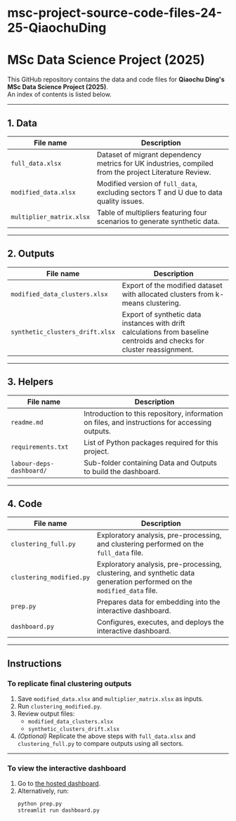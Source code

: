 # msc-project-source-code-files-24-25-QiaochuDing

# MSc Data Science Project (2025)

This GitHub repository contains the data and code files for **Qiaochu Ding's MSc Data Science Project (2025)**.  
An index of contents is listed below.

---

## 1. Data

| File name              | Description                                                                 |
|-------------------------|-----------------------------------------------------------------------------|
| `full_data.xlsx`        | Dataset of migrant dependency metrics for UK industries, compiled from the project Literature Review. |
| `modified_data.xlsx`    | Modified version of `full_data`, excluding sectors T and U due to data quality issues. |
| `multiplier_matrix.xlsx`| Table of multipliers featuring four scenarios to generate synthetic data.  |

---

## 2. Outputs

| File name                     | Description                                                                 |
|--------------------------------|-----------------------------------------------------------------------------|
| `modified_data_clusters.xlsx`  | Export of the modified dataset with allocated clusters from k-means clustering. |
| `synthetic_clusters_drift.xlsx`| Export of synthetic data instances with drift calculations from baseline centroids and checks for cluster reassignment. |

---

## 3. Helpers

| File name          | Description                                                                 |
|---------------------|-----------------------------------------------------------------------------|
| `readme.md`        | Introduction to this repository, information on files, and instructions for accessing outputs. |
| `requirements.txt` | List of Python packages required for this project.                          |
| `labour-deps-dashboard/` | Sub-folder containing Data and Outputs to build the dashboard.         |

---

## 4. Code

| File name                | Description                                                                 |
|---------------------------|-----------------------------------------------------------------------------|
| `clustering_full.py`      | Exploratory analysis, pre-processing, and clustering performed on the `full_data` file. |
| `clustering_modified.py`  | Exploratory analysis, pre-processing, clustering, and synthetic data generation performed on the `modified_data` file. |
| `prep.py`                 | Prepares data for embedding into the interactive dashboard.                |
| `dashboard.py`            | Configures, executes, and deploys the interactive dashboard.               |

---

## Instructions

### To replicate final clustering outputs
1. Save `modified_data.xlsx` and `multiplier_matrix.xlsx` as inputs.  
2. Run `clustering_modified.py`.  
3. Review output files:  
   - `modified_data_clusters.xlsx`  
   - `synthetic_clusters_drift.xlsx`  
4. *(Optional)* Replicate the above steps with `full_data.xlsx` and `clustering_full.py` to compare outputs using all sectors.

---

### To view the interactive dashboard
1. Go to [the hosted dashboard](https://birkbeck-msc-project-source-code-files-24-25-q-dashboard-xv3lai.streamlit.app/).  
2. Alternatively, run:  
   ```bash
   python prep.py
   streamlit run dashboard.py